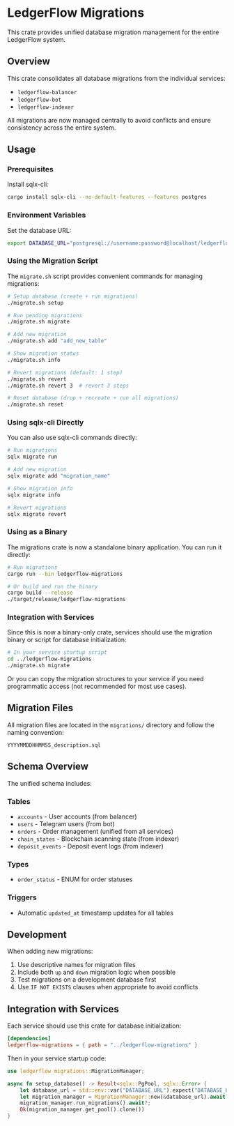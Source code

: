 # LedgerFlow Migrations

This crate provides unified database migration management for the entire LedgerFlow system.

## Overview

This crate consolidates all database migrations from the individual services:
- `ledgerflow-balancer`
- `ledgerflow-bot` 
- `ledgerflow-indexer`

All migrations are now managed centrally to avoid conflicts and ensure consistency across the entire system.

## Usage

### Prerequisites

Install sqlx-cli:
```bash
cargo install sqlx-cli --no-default-features --features postgres
```

### Environment Variables

Set the database URL:
```bash
export DATABASE_URL="postgresql://username:password@localhost/ledgerflow"
```

### Using the Migration Script

The `migrate.sh` script provides convenient commands for managing migrations:

```bash
# Setup database (create + run migrations)
./migrate.sh setup

# Run pending migrations
./migrate.sh migrate

# Add new migration
./migrate.sh add "add_new_table"

# Show migration status
./migrate.sh info

# Revert migrations (default: 1 step)
./migrate.sh revert
./migrate.sh revert 3  # revert 3 steps

# Reset database (drop + recreate + run all migrations)
./migrate.sh reset
```

### Using sqlx-cli Directly

You can also use sqlx-cli commands directly:

```bash
# Run migrations
sqlx migrate run

# Add new migration
sqlx migrate add "migration_name"

# Show migration info
sqlx migrate info

# Revert migrations
sqlx migrate revert
```

### Using as a Binary

The migrations crate is now a standalone binary application. You can run it directly:

```bash
# Run migrations
cargo run --bin ledgerflow-migrations

# Or build and run the binary
cargo build --release
./target/release/ledgerflow-migrations
```

### Integration with Services

Since this is now a binary-only crate, services should use the migration binary or script for database initialization:

```bash
# In your service startup script
cd ../ledgerflow-migrations
./migrate.sh migrate
```

Or you can copy the migration structures to your service if you need programmatic access (not recommended for most use cases).

## Migration Files

All migration files are located in the `migrations/` directory and follow the naming convention:
```
YYYYMMDDHHMMSS_description.sql
```

## Schema Overview

The unified schema includes:

### Tables
- `accounts` - User accounts (from balancer)
- `users` - Telegram users (from bot)
- `orders` - Order management (unified from all services)
- `chain_states` - Blockchain scanning state (from indexer)
- `deposit_events` - Deposit event logs (from indexer)

### Types
- `order_status` - ENUM for order statuses

### Triggers
- Automatic `updated_at` timestamp updates for all tables

## Development

When adding new migrations:

1. Use descriptive names for migration files
2. Include both `up` and `down` migration logic when possible
3. Test migrations on a development database first
4. Use `IF NOT EXISTS` clauses when appropriate to avoid conflicts

## Integration with Services

Each service should use this crate for database initialization:

```toml
[dependencies]
ledgerflow-migrations = { path = "../ledgerflow-migrations" }
```

Then in your service startup code:
```rust
use ledgerflow_migrations::MigrationManager;

async fn setup_database() -> Result<sqlx::PgPool, sqlx::Error> {
    let database_url = std::env::var("DATABASE_URL").expect("DATABASE_URL must be set");
    let migration_manager = MigrationManager::new(&database_url).await?;
    migration_manager.run_migrations().await?;
    Ok(migration_manager.get_pool().clone())
}
```
